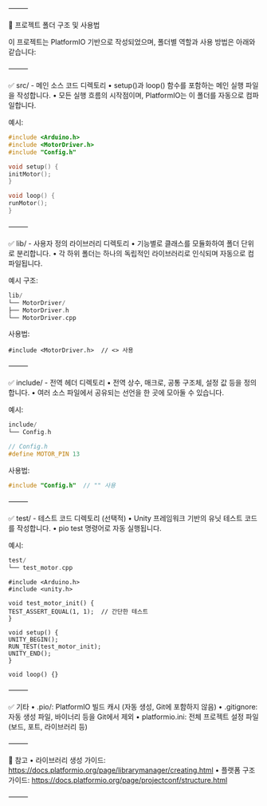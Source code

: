 ⸻

📁 프로젝트 폴더 구조 및 사용법

이 프로젝트는 PlatformIO 기반으로 작성되었으며, 폴더별 역할과 사용 방법은 아래와 같습니다:

⸻

✅ src/ - 메인 소스 코드 디렉토리
•	setup()과 loop() 함수를 포함하는 메인 실행 파일을 작성합니다.
•	모든 실행 흐름의 시작점이며, PlatformIO는 이 폴더를 자동으로 컴파일합니다.

예시:
```C++
#include <Arduino.h>
#include <MotorDriver.h>
#include "Config.h"

void setup() {
initMotor();
}

void loop() {
runMotor();
}
```

⸻

✅ lib/ - 사용자 정의 라이브러리 디렉토리
•	기능별로 클래스를 모듈화하여 폴더 단위로 분리합니다.
•	각 하위 폴더는 하나의 독립적인 라이브러리로 인식되며 자동으로 컴파일됩니다.

예시 구조:
```C++
lib/
└── MotorDriver/
├── MotorDriver.h
└── MotorDriver.cpp
```

사용법:
```
#include <MotorDriver.h>  // <> 사용
```

⸻

✅ include/ - 전역 헤더 디렉토리
•	전역 상수, 매크로, 공통 구조체, 설정 값 등을 정의합니다.
•	여러 소스 파일에서 공유되는 선언을 한 곳에 모아둘 수 있습니다.

예시:
```C++
include/
└── Config.h
```
```C++
// Config.h
#define MOTOR_PIN 13
```
사용법:
```C++
#include "Config.h"  // "" 사용
```

⸻

✅ test/ - 테스트 코드 디렉토리 (선택적)
•	Unity 프레임워크 기반의 유닛 테스트 코드를 작성합니다.
•	pio test 명령어로 자동 실행됩니다.

예시:
```C++
test/
└── test_motor.cpp
```

```
#include <Arduino.h>
#include <unity.h>

void test_motor_init() {
TEST_ASSERT_EQUAL(1, 1);  // 간단한 테스트
}

void setup() {
UNITY_BEGIN();
RUN_TEST(test_motor_init);
UNITY_END();
}

void loop() {}
```

⸻

✅ 기타
•	.pio/: PlatformIO 빌드 캐시 (자동 생성, Git에 포함하지 않음)
•	.gitignore: 자동 생성 파일, 바이너리 등을 Git에서 제외
•	platformio.ini: 전체 프로젝트 설정 파일 (보드, 포트, 라이브러리 등)

⸻

📌 참고
•	라이브러리 생성 가이드: https://docs.platformio.org/page/librarymanager/creating.html
•	플랫폼 구조 가이드: https://docs.platformio.org/page/projectconf/structure.html

⸻